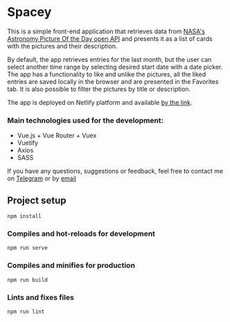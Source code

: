 # Spacey

This is a simple front-end application that retrieves data from [NASA's Astronomy Picture Of the Day open API](https://api.nasa.gov/) and presents it as a list of cards with the pictures and their description.

By default, the app retrieves entries for the last month, but the user can select another time range by selecting desired start date with a date picker. The app has a functionality to like and unlike the pictures, all the liked entries are saved locally in the browser and are presented in the Favorites tab. It is also possible to filter the pictures by title or description.

The app is deployed on Netlify platform and available [by the link](https://nasa-spacey.netlify.app/#/).

### Main technologies used for the development:

- Vue.js + Vue Router + Vuex
- Vuetify
- Axios
- SASS

If you have any questions, suggestions or feedback, feel free to contact me on [Telegram](https://t.me/phil_blackfoot) or by [email](mailto:philipchernonogdev@gmail.com)

## Project setup

```
npm install
```

### Compiles and hot-reloads for development

```
npm run serve
```

### Compiles and minifies for production

```
npm run build
```

### Lints and fixes files

```
npm run lint
```
